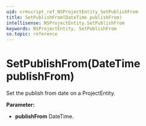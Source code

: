 ```yaml
---
uid: crmscript_ref_NSProjectEntity_SetPublishFrom
title: SetPublishFrom(DateTime publishFrom)
intellisense: NSProjectEntity.SetPublishFrom
keywords: NSProjectEntity, SetPublishFrom
so.topic: reference
---
```


# SetPublishFrom(DateTime publishFrom)

Set the publish from date on a ProjectEntity.

**Parameter:** 
 - **publishFrom** DateTime.

